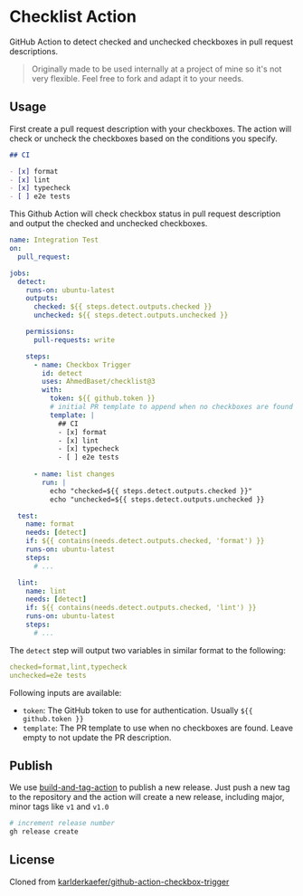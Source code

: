 <!-- 2 -->

# Checklist Action

GitHub Action to detect checked and unchecked checkboxes in pull request descriptions.

> Originally made to be used internally at a project of mine so it's not very flexible. Feel free to fork and adapt it to your needs.

## Usage

First create a pull request description with your checkboxes. The action will check or uncheck the checkboxes based on the conditions you specify.

```md
## CI

- [x] format
- [x] lint
- [x] typecheck
- [ ] e2e tests 
```

This Github Action will check checkbox status in pull request description and output the checked and unchecked checkboxes.

```yaml
name: Integration Test
on:
  pull_request:

jobs:
  detect:
    runs-on: ubuntu-latest
    outputs:
      checked: ${{ steps.detect.outputs.checked }}
      unchecked: ${{ steps.detect.outputs.unchecked }}

    permissions:
      pull-requests: write

    steps:
      - name: Checkbox Trigger
        id: detect
        uses: AhmedBaset/checklist@3
        with:
          token: ${{ github.token }}
          # initial PR template to append when no checkboxes are found
          template: |
            ## CI
            - [x] format
            - [x] lint
            - [x] typecheck
            - [ ] e2e tests
            
      - name: list changes
        run: |
          echo "checked=${{ steps.detect.outputs.checked }}"
          echo "unchecked=${{ steps.detect.outputs.unchecked }}

  test:
    name: format
    needs: [detect]
    if: ${{ contains(needs.detect.outputs.checked, 'format') }}
    runs-on: ubuntu-latest
    steps:
      # ...

  lint:
    name: lint
    needs: [detect]
    if: ${{ contains(needs.detect.outputs.checked, 'lint') }}
    runs-on: ubuntu-latest
    steps:
      # ...
```

The `detect` step will output two variables in similar format to the following:

```yaml
checked=format,lint,typecheck
unchecked=e2e tests
```

Following inputs are available:

- `token`: The GitHub token to use for authentication. Usually `${{ github.token }}`
- `template`: The PR template to use when no checkboxes are found. Leave empty to not update the PR description.

## Publish

We use [build-and-tag-action](https://github.com/JasonEtco/build-and-tag-action) to publish a new release. Just push a new tag to the repository and the action will create a new release, including major, minor tags like `v1` and `v1.0`

```bash
# increment release number
gh release create
```

## License

Cloned from [karlderkaefer/github-action-checkbox-trigger](https://github.com/karlderkaefer/github-action-checkbox-trigger)
